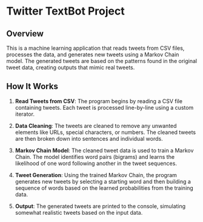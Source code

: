 # Twitter TextBot Project

## Overview
This is a machine learning application that reads tweets from CSV files, processes the data, and generates new tweets using a Markov Chain model. 
The generated tweets are based on the patterns found in the original tweet data, creating outputs that mimic real tweets.

## How It Works

1. **Read Tweets from CSV**:
   The program begins by reading a CSV file containing tweets. Each tweet is processed line-by-line using a custom iterator.

2. **Data Cleaning**:
   The tweets are cleaned to remove any unwanted elements like URLs, special characters, or numbers. The cleaned tweets are then broken down into sentences and individual words.

3. **Markov Chain Model**:
   The cleaned tweet data is used to train a Markov Chain. The model identifies word pairs (bigrams) and learns the likelihood of one word following another in the tweet sequences.

4. **Tweet Generation**:
   Using the trained Markov Chain, the program generates new tweets by selecting a starting word and then building a sequence of words based on the learned probabilities from the training data.

5. **Output**:
   The generated tweets are printed to the console, simulating somewhat realistic tweets based on the input data.
